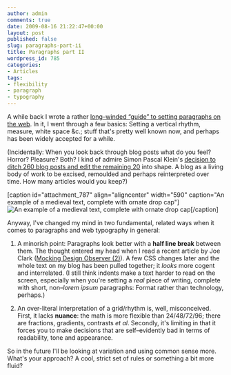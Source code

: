 ```yaml
---
author: admin
comments: true
date: 2009-08-16 21:22:47+00:00
layout: post
published: false
slug: paragraphs-part-ii
title: Paragraphs part II
wordpress_id: 785
categories:
- Articles
tags:
- flexibility
- paragraph
- typography
---
```


A while back I wrote a rather [long–winded “guide” to setting paragraphs on the web](http://leonpaternoster.com/2008/10/paragraphs-on-the-web-a-typographical-guide/). In it, I went through a few basics: Setting a vertical rhythm, measure, white space &c.; stuff that's pretty well known now, and perhaps has been widely accepted for a while.

(Incidentally: When you look back through blog posts what do you feel? Horror? Pleasure? Both? I kind of admire Simon Pascal Klein's [decision to ditch 260 blog posts and edit the remaining 20](http://klepas.org/overcoming-hurdles-in-designing-for-yourself/#notebook) into shape. A blog as a living body of work to be excised, remoulded and perhaps reinterpreted over time. How many articles would you keep?)

[caption id="attachment_787" align="aligncenter" width="590" caption="An example of a medieval text, complete with ornate drop cap"]![An example of a medieval text, complete with ornate drop cap](http://leonpaternoster.com/wp-content/uploads/2009/08/medieval.jpg)[/caption]

Anyway, I've changed my mind in two fundamental, related ways when it comes to paragraphs and web typography in general:



	
  1. A minorish point: Paragraphs look better with a **half line break** between them. The thought entered my head when I read a recent article by Joe Clark ([Mocking Design Observer (2)](http://blog.fawny.org/2009/08/14/mock-do-2/)). A few CSS changes later and the whole text on my blog has been pulled together; it _looks_ more cogent and interrelated. (I still think indents make a text harder to read on the screen, especially when you're setting a _real_ piece of writing, complete with short, non–_lorem ipsum_ paragraphs: Format rather than technology, perhaps.)

	
  2. An over-literal interpretation of a grid/rhythm is, well, misconceived. First, it lacks **nuance**: the math is more flexible than 24/48/72/96; there are fractions, gradients, contrasts _et al_. Secondly, it's limiting in that it forces you to make decisions that are self–evidently bad in terms of readability, tone and appearance.


So in the future I'll be looking at variation and using common sense more. What's your approach? A cool, strict set of rules or something a bit more fluid?
